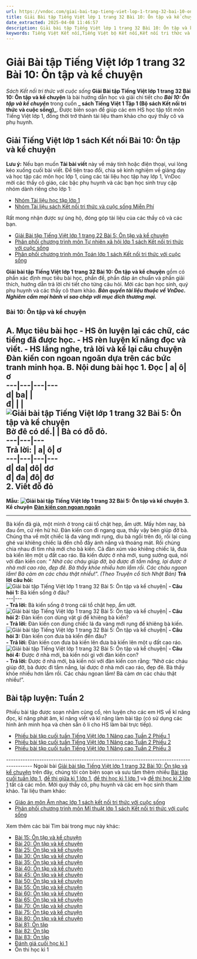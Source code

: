 ```yaml
---
url: https://vndoc.com/giai-bai-tap-tieng-viet-lop-1-trang-32-bai-10-on-tap-va-ke-chuyen-205767
title: Giải Bài tập Tiếng Việt lớp 1 trang 32 Bài 10: Ôn tập và kể chuyện - Sách Kết nối tri thức với cuộc sống - VnDoc.com
date_extracted: 2025-04-08 11:46:57
description: Giải bài tập Tiếng Việt lớp 1 trang 32 Bài 10: Ôn tập và kể chuyện được biên soạn nhằm giúp các em HS học tập tốt môn Tiếng Việt lớp 1. Mời các bạn tham khảo.
keywords: Tiếng Việt Kết nối,Tiếng Việt bộ Kết nối,Kết nối tri thức và cuộc sống,Giải Tiếng Việt lớp 1 tập 1,Tiếng Việt lớp 1,Giải Tiếng Việt lớp 1 tập 1 Bài 10 Ôn tập và kể chuyện,Giải sách giáo khoa Tiếng Việt lớp 1 Kết nối,Hướng dẫn giải tiếng việt lớp 1 tập 1,giải tiếng việt lớp 1 kết nối,đáp án tiếng việt lớp 1 tập 1 kết nối,Giải Tiếng Việt lớp 1 trang 32 Bài 10 Ôn tập và kể chuyện,Giải bài tập Tiếng Việt lớp 1 trang 32,Bài 10 Ôn tập và kể chuyện
---
```


# Giải Bài tập Tiếng Việt lớp 1 trang 32 Bài 10: Ôn tập và kể chuyện
 _Sách Kết nối tri thức với cuộc sống_
**Giải Bài tập Tiếng Việt lớp 1 trang 32 Bài 10: Ôn tập và kể chuyện** là bài hướng dẫn học và giải chi tiết cho **_Bài 10: Ôn tập và kể chuyện_** trong cuốn **_ sách Tiếng Việt 1 Tập 1 \(Bộ sách Kết nối tri thức và cuộc sống\)_**. Được biên soạn để giúp các em HS học tập tốt môn Tiếng Việt lớp 1, đồng thời trở thành tài liệu tham khảo cho quý thầy cô và phụ huynh.
## Giải Tiếng Việt lớp 1 sách Kết nối Bài 10: Ôn tập và kể chuyện
**Lưu ý:** Nếu bạn muốn **Tải bài viết** này về máy tính hoặc điện thoại, vui lòng kéo xuống cuối bài viết.
Để tiện trao đổi, chia sẻ kinh nghiệm về giảng dạy và học tập các môn học lớp 1, cùng các tài liệu học tập hay lớp 1, VnDoc mời các thầy cô giáo, các bậc phụ huynh và các bạn học sinh truy cập nhóm dành riêng cho lớp 1:
  * [Nhóm Tài liệu học tập lớp 1](<https://vndoc.com/goto?q=aHR0cHM6Ly93d3cuZmFjZWJvb2suY29tL2dyb3Vwcy9UYWkubGlldS5ob2MudGFwLmxvcC4xLlZORE9D>)
  * [Nhóm Tài liệu sách Kết nối tri thức và cuộc sống Miễn Phí](</goto?u=aHR0cHM6Ly93d3cuZmFjZWJvb2suY29tL2dyb3Vwcy83OTk5MDkwNDA3NTEwNjEv>)

Rất mong nhận được sự ủng hộ, đóng góp tài liệu của các thầy cô và các bạn.
  * [Giải Bài tập Tiếng Việt lớp 1 trang 22 Bài 5: Ôn tập và kể chuyện](<https://vndoc.com/giai-bai-tap-tieng-viet-lop-1-trang-22-bai-5-on-tap-va-ke-chuyen-205764>)
  * [Phân phối chương trình môn Tự nhiên xã hội lớp 1 sách Kết nối tri thức với cuộc sống](<https://vndoc.com/phan-phoi-chuong-trinh-mon-tu-nhien-xa-hoi-lop-1-sach-ket-noi-tri-thuc-voi-cuoc-song-204366>)
  * [Phân phối chương trình môn Toán lớp 1 sách Kết nối tri thức với cuộc sống](<https://vndoc.com/phan-phoi-chuong-trinh-mon-toan-lop-1-sach-ket-noi-tri-thuc-voi-cuoc-song-204363>)

**Giải bài tập Tiếng Việt lớp 1 trang 32 Bài 10: Ôn tập và kể chuyện** gồm có phần xác định mục tiêu bài học, phần đề, phần đáp án chuẩn và phần giải thích, hướng dẫn trả lời chi tiết cho từng câu hỏi. Mời các bạn học sinh, quý phụ huynh và các thầy cô tham khảo.
_**Bản quyền tài liệu thuộc về VnDoc. Nghiêm cấm mọi hành vi sao chép với mục đích thương mại.**_
### Bài 10: Ôn tập và kể chuyện
**A. Mục tiêu bài học**
\- HS ôn luyện lại các chữ, các tiếng đã được học.
\- HS rèn luyện kĩ năng đọc và viết.
\- HS lắng nghe, trả lời và kể lại câu chuyện Đàn kiến con ngoan ngoãn dựa trên các bức tranh minh họa.
**B. Nội dung bài học**
**1. Đọc**
| **a**| **ô**| **ơ**  
---|---|---|---  
**d**|  ba| |   
**đ**| | |   
![Giải bài tập Tiếng Việt lớp 1 trang 32 Bài 5: Ôn tập và kể chuyện](https://i.vdoc.vn/data/image/2020/09/07/giai-bai-tap-tieng-viet-lop-1-sach-ket-noi-trang-32-bai-10-on-tap-va-ke-chuyen-5.jpg)
Bờ đê có dế.| | Bà có đỗ đỏ.  
---|---|---  
**Trả lời:**
| **a**| **ô**| **ơ**  
---|---|---|---  
**d**| **da**| **dô**| **dơ**  
**đ**| **đa**| **đô**| **đơ**  
**2. Viết**
**đỗ đỏ**  
---  
**Mẫu:**
**![Giải bài tập Tiếng Việt lớp 1 trang 32 Bài 5: Ôn tập và kể chuyện](https://i.vdoc.vn/data/image/2020/09/07/giai-bai-tap-tieng-viet-1-sach-ket-noi-trang-32-bai-10-on-tap-va-ke-chuyen-6.jpg)**
**3. Kể chuyện**
[**Đàn kiến con ngoan ngoãn**](</goto?u=aHR0cHM6Ly9oYW5odHJhbmdzby5ueGJnZC52bi90aHUtdmllbi9ob2MtbGlldS1kaWVuLXR1LzIzODExP3NoYXJlZD1odHRwczovaGFuaHRyYW5nc28ubnhiZ2Qudm4mdHlwZV9zaG93PTEmdXRtX21lZGl1bT1zb2NpYWwmdXRtX2NhbXBhaWduPXNvY2lhbCZ1dG1fc291cmNlPWNvcHk%3D>)
****
Bà kiến đã già, một mình ở trong cái tổ chật hẹp, ẩm ướt. Mấy hôm nay, bà đau ốm, cứ rên hừ hừ.
Đàn kiến con đi ngang qua, thấy vậy bèn giúp đỡ bà. Chúng tha về một chiếc lá đa vàng mới rụng, dìu bà ngồi trên đó, rồi lại cùng ghé vai khiêng chiếc lá đến chỗ đầy ánh nắng và thoáng mát. Rồi chúng chia nhau đi tìm nhà mới cho bà kiến. Cả đàn xúm vào khiêng chiếc lá, đưa bà kiến lên một ụ đất cao ráo.
Bà kiến được ở nhà mới, sung sướng quá, nói với đàn kiến con: “ _Nhờ các cháu giúp đỡ, bà được đi tắm nắng, lại được ở nhà mới cao ráo, đẹp đẽ. Bà thấy khỏe nhiều hơn lắm rồi. Các cháu ngoan lắm\! Bà cảm ơn các cháu thật nhiều_\!”.
_\(Theo Truyện cổ tích Nhật Bản\)_
**Trả lời câu hỏi:**
![Giải bài tập Tiếng Việt lớp 1 trang 32 Bài 5: Ôn tập và kể chuyện](https://i.vdoc.vn/data/image/2020/09/07/giai-bai-tap-tieng-viet-lop-1-sach-ket-noi-trang-32-bai-10-on-tap-va-ke-chuyen-1.jpg)| **\- Câu hỏi 1:** Bà kiến sống ở đâu?  
---|---  
**\- Trả lời:** Bà kiến sống ở trong cái tổ chật hẹp, ẩm ướt.  
![Giải bài tập Tiếng Việt lớp 1 trang 32 Bài 5: Ôn tập và kể chuyện](https://i.vdoc.vn/data/image/2020/09/07/giai-bai-tap-tieng-viet-lop-1-sach-ket-noi-trang-32-bai-10-on-tap-va-ke-chuyen-2.jpg)| **\- Câu hỏi 2:** Đàn kiến con dùng vật gì để khiêng bà kiến?  
**\- Trả lời:** Đàn kiến con dùng chiếc lá đa vàng mới rụng để khiêng bà kiến.  
![Giải bài tập Tiếng Việt lớp 1 trang 32 Bài 5: Ôn tập và kể chuyện](https://i.vdoc.vn/data/image/2020/09/07/giai-bai-tap-tieng-viet-lop-1-sach-ket-noi-trang-32-bai-10-on-tap-va-ke-chuyen-3.jpg)| **\- Câu hỏi 3:** Đàn kiến con đưa bà kiến đến đâu?  
**\- Trả lời:** Đàn kiến con đưa bà kiến lên đưa bà kiến lên một ụ đất cao ráo.  
![Giải bài tập Tiếng Việt lớp 1 trang 32 Bài 5: Ôn tập và kể chuyện](https://i.vdoc.vn/data/image/2020/09/07/giai-bai-tap-tieng-viet-lop-1-sach-ket-noi-trang-32-bai-10-on-tap-va-ke-chuyen-4.jpg)| **\- Câu hỏi 4:** Được ở nhà mới, bà kiến nói gì với đàn kiến con?  
**\- Trả lời:** Được ở nhà mới, bà kiến nói với đàn kiến con rằng: “Nhờ các cháu giúp đỡ, bà được đi tắm nắng, lại được ở nhà mới cao ráo, đẹp đẽ. Bà thấy khỏe nhiều hơn lắm rồi. Các cháu ngoan lắm\! Bà cảm ơn các cháu thật nhiều\!”.  
## Bài tập luyện: Tuần 2
Phiếu bài tập được soạn nhằm củng cổ, rèn luyện cho các em HS về kĩ năng đọc, kĩ năng phát âm, kĩ năng viết và kĩ năng làm bài tập \(có sử dụng các hình ảnh minh họa và chèn sẵn ô li cho HS làm bài trực tiếp\).
  * [Phiếu bài tập cuối tuần Tiếng Việt lớp 1 Nâng cao Tuần 2 Phiếu 1](<https://vndoc.com/phieu-bai-tap-cuoi-tuan-tieng-viet-lop-1-nang-cao-tuan-2-phieu-1-205940>)
  * [Phiếu bài tập cuối tuần Tiếng Việt lớp 1 Nâng cao Tuần 2 Phiếu 2](<https://vndoc.com/phieu-bai-tap-cuoi-tuan-tieng-viet-lop-1-nang-cao-tuan-2-phieu-2-205941>)
  * [Phiếu bài tập cuối tuần Tiếng Việt lớp 1 Nâng cao Tuần 2 Phiếu 3](<https://vndoc.com/phieu-bai-tap-cuoi-tuan-tieng-viet-lop-1-nang-cao-tuan-2-phieu-3-205944>)

\-----------------------------------------------------------------------------------------
Ngoài bài [Giải bài tập Tiếng Việt lớp 1 trang 32 Bài 10: Ôn tập và kể chuyện](<https://vndoc.com/giai-bai-tap-tieng-viet-lop-1-trang-32-bai-10-on-tap-va-ke-chuyen-205767>) trên đây, chúng tôi còn biên soạn và sưu tầm thêm nhiều [Bài tập cuối tuần lớp 1](<https://vndoc.com/bai-tap-cuoi-tuan-lop1>), [đề thi giữa kì 1 lớp 1](<https://vndoc.com/de-thi-giua-ki-1-lop1>), [đề thi học kì 1 lớp 1](<https://vndoc.com/de-thi-hoc-ki-1-lop1>) và [đề thi học kì 2 lớp 1](<https://vndoc.com/de-thi-hoc-ki-2-lop1>) tất cả các môn. Mời quý thầy cô, phụ huynh và các em học sinh tham khảo.
Tài liệu tham khảo:
  * [Giáo án môn Âm nhạc lớp 1 sách kết nối tri thức với cuộc sống](<https://vndoc.com/giao-an-mon-am-nhac-lop-1-sach-ket-noi-tri-thuc-voi-cuoc-song-204346>)
  * [Phân phối chương trình môn Mĩ thuật lớp 1 sách Kết nối tri thức với cuộc sống](<https://vndoc.com/phan-phoi-chuong-trinh-mon-mi-thuat-lop-1-sach-ket-noi-tri-thuc-voi-cuoc-song-204320>)

Xem thêm các bài Tìm bài trong mục này khác:
  * [Bài 15: Ôn tập và kể chuyện](</giai-bai-tap-tieng-viet-lop-1-trang-42-bai-15-on-tap-va-ke-chuyen-205771>)
  * [Bài 20: Ôn tập và kể chuyện](</giai-bai-tap-tieng-viet-lop-1-trang-52-bai-20-on-tap-va-ke-chuyen-205774>)
  * [Bài 25: Ôn tập và kể chuyện](</giai-bai-tap-tieng-viet-lop-1-trang-62-bai-25-on-tap-va-ke-chuyen-205784>)
  * [Bài 30: Ôn tập và kể chuyện](</giai-bai-tap-tieng-viet-lop-1-trang-72-bai-30-on-tap-va-ke-chuyen-205790>)
  * [Bài 35: Ôn tập và kể chuyện](</giai-bai-tap-tieng-viet-lop-1-trang-82-bai-35-on-tap-va-ke-chuyen-205797>)
  * [Bài 40: Ôn tập và kể chuyện](</giai-bai-tap-tieng-viet-lop-1-trang-92-bai-40-on-tap-va-ke-chuyen-205799>)
  * [Bài 45: Ôn tập và kể chuyện](</giai-bai-tap-tieng-viet-lop-1-trang-102-bai-45-on-tap-va-ke-chuyen-205800>)
  * [Bài 50: Ôn tập và kể chuyện](</giai-bai-tap-tieng-viet-lop-1-trang-112-bai-50-on-tap-va-ke-chuyen-222446>)
  * [Bài 55: Ôn tập và kể chuyện](</giai-bai-tap-tieng-viet-lop-1-trang-122-bai-55-on-tap-va-ke-chuyen-222448>)
  * [Bài 60: Ôn tập và kể chuyện](</giai-bai-tap-tieng-viet-lop-1-trang-132-bai-60-on-tap-va-ke-chuyen-222453>)
  * [Bài 65: Ôn tập và kể chuyện](</giai-bai-tap-tieng-viet-lop-1-trang-142-bai-65-on-tap-va-ke-chuyen-222454>)
  * [Bài 70: Ôn tập và kể chuyện](</giai-bai-tap-tieng-viet-lop-1-trang-152-bai-70-on-tap-va-ke-chuyen-222456>)
  * [Bài 75: Ôn tập và kể chuyện](</giai-bai-tap-tieng-viet-lop-1-trang-162-bai-75-on-tap-va-ke-chuyen-222457>)
  * [Bài 80: Ôn tập và kể chuyện](</giai-tieng-viet-1-trang-172-173-bai-80-on-tap-va-ke-chuyen-234992>)
  * [Bài 81: Ôn tập](</giai-tieng-viet-1-trang-174-175-bai-81-on-tap-235010>)
  * [Bài 82: Ôn tập](</giai-tieng-viet-1-trang-176-177-bai-82-on-tap-235040>)
  * [Bài 83: Ôn tập](</giai-tieng-viet-1-trang-178-179-bai-83-on-tap-235058>)
  * [Đánh giá cuối học kì 1](</giai-tieng-viet-1-trang-180-181-danh-gia-cuoi-hoc-ki-1-235086>)
  * Ôn thi học kì 1

